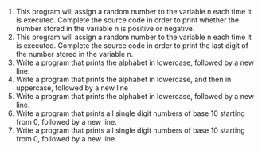 1. This program will assign a random number to the variable n each time it is executed. Complete the source code in order to print whether the number stored in the variable n is positive or negative.
2. This program will assign a random number to the variable n each time it is executed. Complete the source code in order to print the last digit of the number stored in the variable n.
3. Write a program that prints the alphabet in lowercase, followed by a new line.
4. Write a program that prints the alphabet in lowercase, and then in uppercase, followed by a new line
5. Write a program that prints the alphabet in lowercase, followed by a new line.
6. Write a program that prints all single digit numbers of base 10 starting from 0, followed by a new line.
7. Write a program that prints all single digit numbers of base 10 starting from 0, followed by a new line.